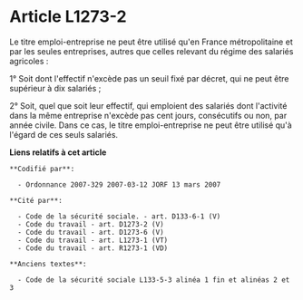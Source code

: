 # Article L1273-2

Le titre emploi-entreprise ne peut être utilisé qu'en France métropolitaine et par les seules entreprises, autres que celles
relevant du régime des salariés agricoles :

1° Soit dont l'effectif n'excède pas un seuil fixé par décret, qui ne peut être supérieur à dix salariés ;

2° Soit, quel que soit leur effectif, qui emploient des salariés dont l'activité dans la même entreprise n'excède pas cent
jours, consécutifs ou non, par année civile. Dans ce cas, le titre emploi-entreprise ne peut être utilisé qu'à l'égard de ces
seuls salariés.

**Liens relatifs à cet article**

	**Codifié par**:

	  - Ordonnance 2007-329 2007-03-12 JORF 13 mars 2007

	**Cité par**:

	  - Code de la sécurité sociale. - art. D133-6-1 (V)
	  - Code du travail - art. D1273-2 (V)
	  - Code du travail - art. D1273-6 (V)
	  - Code du travail - art. L1273-1 (VT)
	  - Code du travail - art. R1273-1 (VD)

	**Anciens textes**:

	  - Code de la sécurité sociale L133-5-3 alinéa 1 fin et alinéas 2 et 3
